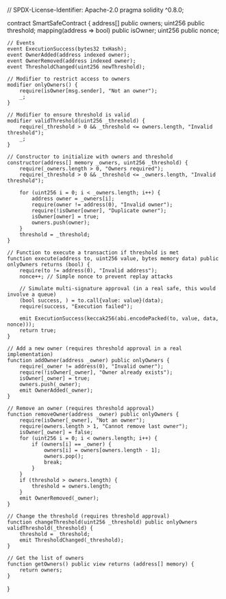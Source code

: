 // SPDX-License-Identifier: Apache-2.0
pragma solidity ^0.8.0;

contract SmartSafeContract {
    address[] public owners;
    uint256 public threshold;
    mapping(address => bool) public isOwner;
    uint256 public nonce;

    // Events
    event ExecutionSuccess(bytes32 txHash);
    event OwnerAdded(address indexed owner);
    event OwnerRemoved(address indexed owner);
    event ThresholdChanged(uint256 newThreshold);

    // Modifier to restrict access to owners
    modifier onlyOwners() {
        require(isOwner[msg.sender], "Not an owner");
        _;
    }

    // Modifier to ensure threshold is valid
    modifier validThreshold(uint256 _threshold) {
        require(_threshold > 0 && _threshold <= owners.length, "Invalid threshold");
        _;
    }

    // Constructor to initialize with owners and threshold
    constructor(address[] memory _owners, uint256 _threshold) {
        require(_owners.length > 0, "Owners required");
        require(_threshold > 0 && _threshold <= _owners.length, "Invalid threshold");

        for (uint256 i = 0; i < _owners.length; i++) {
            address owner = _owners[i];
            require(owner != address(0), "Invalid owner");
            require(!isOwner[owner], "Duplicate owner");
            isOwner[owner] = true;
            owners.push(owner);
        }
        threshold = _threshold;
    }

    // Function to execute a transaction if threshold is met
    function execute(address to, uint256 value, bytes memory data) public onlyOwners returns (bool) {
        require(to != address(0), "Invalid address");
        nonce++; // Simple nonce to prevent replay attacks

        // Simulate multi-signature approval (in a real safe, this would involve a queue)
        (bool success, ) = to.call{value: value}(data);
        require(success, "Execution failed");

        emit ExecutionSuccess(keccak256(abi.encodePacked(to, value, data, nonce)));
        return true;
    }

    // Add a new owner (requires threshold approval in a real implementation)
    function addOwner(address _owner) public onlyOwners {
        require(_owner != address(0), "Invalid owner");
        require(!isOwner[_owner], "Owner already exists");
        isOwner[_owner] = true;
        owners.push(_owner);
        emit OwnerAdded(_owner);
    }

    // Remove an owner (requires threshold approval)
    function removeOwner(address _owner) public onlyOwners {
        require(isOwner[_owner], "Not an owner");
        require(owners.length > 1, "Cannot remove last owner");
        isOwner[_owner] = false;
        for (uint256 i = 0; i < owners.length; i++) {
            if (owners[i] == _owner) {
                owners[i] = owners[owners.length - 1];
                owners.pop();
                break;
            }
        }
        if (threshold > owners.length) {
            threshold = owners.length;
        }
        emit OwnerRemoved(_owner);
    }

    // Change the threshold (requires threshold approval)
    function changeThreshold(uint256 _threshold) public onlyOwners validThreshold(_threshold) {
        threshold = _threshold;
        emit ThresholdChanged(_threshold);
    }

    // Get the list of owners
    function getOwners() public view returns (address[] memory) {
        return owners;
    }
}
